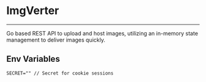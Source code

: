 # ImgVerter
- - -
Go based REST API to upload and host images, utilizing an in-memory state management to deliver images quickly.


## Env Variables
```dotenv
SECRET="" // Secret for cookie sessions
```